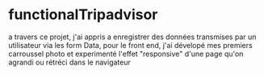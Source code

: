 # functionalTripadvisor

a travers ce projet, j'ai appris a enregistrer des données transmises par un utilisateur via les form Data,
pour le front end, j'ai dévelopé mes premiers carroussel photo et experimenté l'effet "responsive"
d'une page qu'on agrandi ou rétréci dans le navigateur
